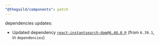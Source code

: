 ```yaml
---
"@theguild/components": patch
---
```

dependencies updates:
  - Updated dependency [`react-instantsearch-dom@6.40.0` ↗︎](https://www.npmjs.com/package/react-instantsearch-dom/v/6.40.0) (from `6.39.1`, in `dependencies`)

